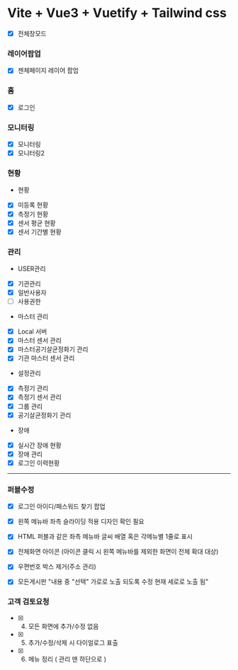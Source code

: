 # Vite + Vue3 + Vuetify + Tailwind css

- [x] 전체창모드

### 레이어팝업
- [x] 젠체페이지 레이어 팝업

### 홈
- [x] 로그인
### 모니터링
- [x] 모니터링
- [x] 모니터링2
### 현황
- 현황
- [x] 미등록 현황
- [x] 측정기 현황
- [x] 센서 평균 현황
- [x] 센서 기간별 현황
### 관리
- USER관리
- [x] 기관관리
- [x] 일반사용자
- [ ] 사용권한
- 마스터 관리
- [x] Local 서버
- [x] 마스터 센서 관리
- [x] 마스터공기살균정화기 관리
- [x] 기관 마스터 센서 관리
- 설정관리
- [x] 측정기 관리
- [x] 측정기 센서 관리
- [x] 그룹 관리
- [x] 공기살균정화기 관리
- 장애
- [x] 실시간 장애 현황
- [x] 장애 관리
- [x] 로그인 이력현황

---

### 퍼블수정
- [x] 로그인 아이디/패스워드 찾기 팝업
- [x] 왼쪽 메뉴바 좌측 슬라이딩 적용 디자인 확인 필요
- [x] HTML 퍼블과 같은 좌측 메뉴바 글씨 배열 혹은 각메뉴별 1줄로 표시
- [x] 전체화면 아이콘 (아이콘 클릭 시 왼쪽 메뉴바를 제외한 화면이 전체 확대 대상)
- [x] 우편번호 박스 제거(주소 관리)
- [x] 모든게시판 "내용 중 "선택" 가로로 노출 되도록 수정 현재 세로로 노출 됨"


### 고객 검토요청
- [x] 4. 모든 화면에 추가/수정 없음
- [x] 5. 추가/수정/삭제 시 다이얼로그 표출
- [x] 6. 메뉴 정리 ( 관리 맨 하단으로 )